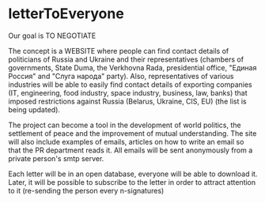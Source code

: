 # letterToEveryone
Our goal is TO NEGOTIATE

The concept is a WEBSITE where people can find contact details of politicians of Russia and Ukraine and their representatives (chambers of governments, State Duma, the Verkhovna Rada, presidential office, "Единая Россия" and "Слуга народа" party). Also, representatives of various industries will be able to easily find contact details of exporting companies (IT, engineering, food industry, space industry, business, law, banks) that imposed restrictions against Russia (Belarus, Ukraine, CIS, EU) (the list is being updated). 

The project can become a tool in the development of world politics, the settlement of peace and the improvement of mutual understanding. The site will also include examples of emails, articles on how to write an email so that the PR department reads it. All emails will be sent anonymously from a private person's smtp server.

Each letter will be in an open database, everyone will be able to download it. Later, it will be possible to subscribe to the letter in order to attract attention to it (re-sending the person every n-signatures)
